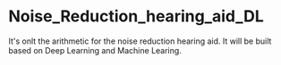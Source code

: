 # Noise_Reduction_hearing_aid_DL
It's onlt the arithmetic for the noise reduction hearing aid. It will be built based on Deep Learning and Machine Learing.
